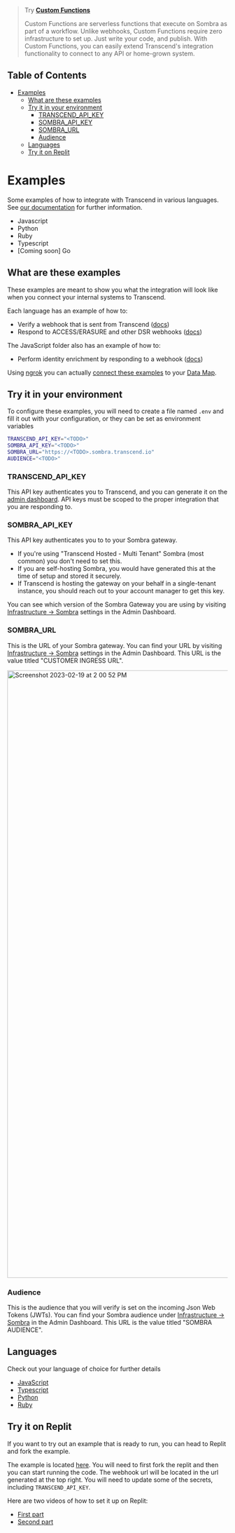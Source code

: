 <!-- START doctoc generated TOC please keep comment here to allow auto update -->
<!-- DON'T EDIT THIS SECTION, INSTEAD RE-RUN doctoc TO UPDATE -->

> Try [**Custom Functions**](https://docs.transcend.io/docs/articles/integrations/custom/custom-functions)
>
> Custom Functions are serverless functions that execute on Sombra as part of a workflow. Unlike webhooks, Custom Functions require zero infrastructure to set up. Just write your code, and publish. With Custom Functions, you can easily extend Transcend's integration functionality to connect to any API or home-grown system.

## Table of Contents

- [Examples](#examples)
  - [What are these examples](#what-are-these-examples)
  - [Try it in your environment](#try-it-in-your-environment)
    - [TRANSCEND_API_KEY](#transcend_api_key)
    - [SOMBRA_API_KEY](#sombra_api_key)
    - [SOMBRA_URL](#sombra_url)
    - [Audience](#audience)
  - [Languages](#languages)
  - [Try it on Replit](#try-it-on-replit)

<!-- END doctoc generated TOC please keep comment here to allow auto update -->

# Examples

Some examples of how to integrate with Transcend in various languages. See [our documentation](https://docs.transcend.io/) for further information.

- Javascript
- Python
- Ruby
- Typescript
- [Coming soon] Go

## What are these examples

These examples are meant to show you what the integration will look like when you connect your internal systems to Transcend.

Each language has an example of how to:

- Verify a webhook that is sent from Transcend ([docs](https://docs.transcend.io/docs/receiving-webhooks))
- Respond to ACCESS/ERASURE and other DSR webhooks ([docs](https://docs.transcend.io/docs/responding-to-dsrs))

The JavaScript folder also has an example of how to:

- Perform identity enrichment by responding to a webhook ([docs](https://docs.transcend.io/docs/identity-enrichment))

Using [ngrok](https://ngrok.com/) you can actually [connect these examples](https://app.transcend.io/data-map/silos?integrationName=server) to your [Data Map](https://app.transcend.io/data-map).

## Try it in your environment

To configure these examples, you will need to create a file named `.env` and fill it out with your configuration, or they can be set as environment variables

```sh
TRANSCEND_API_KEY="<TODO>"
SOMBRA_API_KEY="<TODO>"
SOMBRA_URL="https://<TODO>.sombra.transcend.io"
AUDIENCE="<TODO>"
```

### TRANSCEND_API_KEY

This API key authenticates you to Transcend, and you can generate it on the [admin dashboard](https://app.transcend.io/settings#Developer).
API keys must be scoped to the proper integration that you are responding to.

### SOMBRA_API_KEY

This API key authenticates you to to your Sombra gateway.

- If you're using "Transcend Hosted - Multi Tenant" Sombra (most common) you don't need to set this.
- If you are self-hosting Sombra, you would have generated this at the time of setup and stored it securely.
- If Transcend is hosting the gateway on your behalf in a single-tenant instance, you should reach out to your account manager to get this key.

You can see which version of the Sombra Gateway you are using by visiting [Infrastructure -> Sombra](https://app.transcend.io/infrastructure/sombra/sombras) settings in the Admin Dashboard.

### SOMBRA_URL

This is the URL of your Sombra gateway. You can find your URL by visiting [Infrastructure -> Sombra](https://app.transcend.io/infrastructure/sombra/sombras) settings in the Admin Dashboard. This URL is the value titled "CUSTOMER INGRESS URL".

<img width="1386" alt="Screenshot 2023-02-19 at 2 00 52 PM" src="https://user-images.githubusercontent.com/10264973/219977722-8c15be4d-2508-4090-b06a-0fbfa55c2d7b.png">


### Audience

This is the audience that you will verify is set on the incoming Json Web Tokens (JWTs). You can find your Sombra audience under [Infrastructure -> Sombra](https://app.transcend.io/infrastructure/sombra/sombras) in the Admin Dashboard. This URL is the value titled "SOMBRA AUDIENCE".

## Languages

Check out your language of choice for further details

- [JavaScript](./javascript)
- [Typescript](./typescript)
- [Python](./python)
- [Ruby](./ruby)

## Try it on Replit

If you want to try out an example that is ready to run, you can head to Replit and fork the example.

The example is located [here](https://replit.com/@giacaglia/Webhook-Transcend?v=1). You will need to first fork the replit and then you can start running the code. The webhook url will be located in the url generated at the top right. You will need to update some of the secrets, including  `TRANSCEND_API_KEY`.

Here are two videos of how to set it up on Replit: 

- [First part](https://www.loom.com/share/558f95537e27471b8bc8943cbf5c29d2)
- [Second part](https://www.loom.com/share/2a6582166d284171893fe00f93629fd4)
